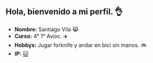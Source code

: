 ## Hola, bienvenido a mi perfil. 👌
* **Nombre:** Santiago Vila 😹
* **Curso:** 4° 1° Avioc. ✈️
* **Hobbys:** Jugar forknife y andar en bici sin manos. 🚲
* **IP:** [🐱](https://www.youtube.com/watch?v=c2D9B4qV4vg)
